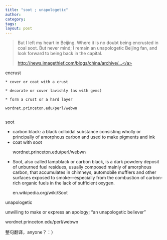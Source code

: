 ```yaml
---
title: "soot ; unapologetic"
author:
category: 
tags: 
layout: post
---
```

<blockquote>

But I left my heart in Beijing. Where it is no doubt being encrusted in coal soot. But never mind; I remain an unapologetic Beijing fan, and look forward to being back in the capital.

<a href="http://news.imagethief.com/blogs/china/archive/2007/09/20/three-announcements.aspx">http://news.imagethief.com/blogs/china/archive/...</a>

</blockquote>

encrust

<pre><code>* cover or coat with a crust

* decorate or cover lavishly (as with gems)

* form a crust or a hard layer

wordnet.princeton.edu/perl/webwn

</code></pre>

soot

<ul>

<li>carbon black: a black colloidal substance consisting wholly or principally of amorphous carbon and used to make pigments and ink</li>

<li>coat with soot

wordnet.princeton.edu/perl/webwn</li>

<li>Soot, also called lampblack or carbon black, is a dark powdery deposit of unburned fuel residues, usually composed mainly of amorphous carbon, that accumulates in chimneys, automobile mufflers and other surfaces exposed to smoke—especially from the combustion of carbon-rich organic fuels in the lack of sufficient oxygen.

en.wikipedia.org/wiki/Soot</li>

</ul>

unapologetic

unwilling to make or express an apology; “an unapologetic believer”

wordnet.princeton.edu/perl/webwn

整句翻译，anyone？：）

